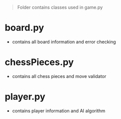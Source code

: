 >Folder contains classes used in game.py

# board.py
* contains all board information and error checking

# chessPieces.py
* contains all chess pieces and move validator

# player.py
* contains player information and AI algorithm